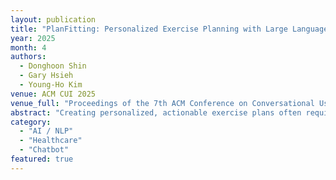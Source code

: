```yaml
---
layout: publication
title: "PlanFitting: Personalized Exercise Planning with Large Language Model-driven Conversational Agent"
year: 2025
month: 4
authors:
  - Donghoon Shin
  - Gary Hsieh
  - Young-Ho Kim
venue: ACM CUI 2025
venue_full: "Proceedings of the 7th ACM Conference on Conversational User Interfaces"
abstract: "Creating personalized, actionable exercise plans often requires iterative planning with experts, which can be costly and inaccessible to many individuals. This work explores the capabilities of LLM-driven conversational agents in addressing these challenges. Guided by our preliminary study with exercise planners and clients, we introduce PlanFitting, an LLM-driven conversational agent designed to assist users in creating and refining personalized weekly exercise plans. By engaging users in free-form conversations, PlanFitting helps elicit users’ goals, availabilities, and potential obstacles, and enables individuals to generate personalized exercise plans aligned with established exercise guidelines. Our study—involving a user study, intrinsic evaluation, and expert evaluation—demonstrated PlanFitting’s ability to guide users to create tailored, actionable, and evidence-based plans. We discuss future design opportunities for LLM-driven conversational agents to create plans that better comply with exercise principles and accommodate personal constraints."
category:
  - "AI / NLP"
  - "Healthcare"
  - "Chatbot"
featured: true
---
```

